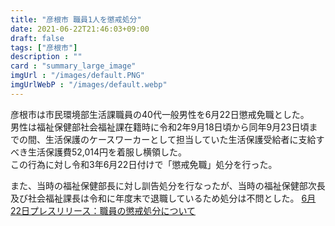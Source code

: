 ```yaml
---
title: "彦根市 職員1人を懲戒処分"
date: 2021-06-22T21:46:03+09:00
draft: false
tags: ["彦根市"]
description : ""
card : "summary_large_image"
imgUrl : "/images/default.PNG"
imgUrlWebP : "/images/default.webp"
---
```

彦根市は市民環境部生活課職員の40代一般男性を6月22日懲戒免職とした。  
男性は福祉保健部社会福祉課在籍時に令和2年9月18日頃から同年9月23日頃までの間、生活保護のケースワーカーとして担当していた生活保護受給者に支給すべき生活保護費52,014円を着服し横領した。  
この行為に対し令和3年6月22日付けで「懲戒免職」処分を行った。

また、当時の福祉保健部長に対し訓告処分を行なったが、当時の福祉保健部次長及び社会福祉課長は令和に年度末で退職しているため処分は不問とした。
[6月22日プレスリリース：職員の懲戒処分について](https://www.city.hikone.lg.jp/shisei/press_release/r3/6/17138.html)